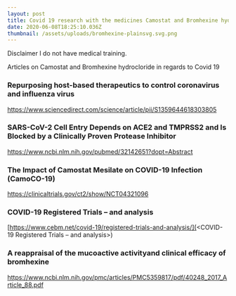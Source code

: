 ```yaml
---
layout: post
title: Covid 19 research with the medicines Camostat and Bromhexine hydrochloride
date: 2020-06-08T18:25:10.036Z
thumbnail: /assets/uploads/bromhexine-plainsvg.svg.png
---
```

Disclaimer I do not have medical training.

Articles on Camostat and Bromhexine hydrocloride in regards to Covid 19

### Repurposing host-based therapeutics to control coronavirus and influenza virus

<https://www.sciencedirect.com/science/article/pii/S1359644618303805>

### SARS-CoV-2 Cell Entry Depends on ACE2 and TMPRSS2 and Is Blocked by a Clinically Proven Protease Inhibitor

<https://www.ncbi.nlm.nih.gov/pubmed/32142651?dopt=Abstract>

### The Impact of Camostat Mesilate on COVID-19 Infection (CamoCO-19)

<https://clinicaltrials.gov/ct2/show/NCT04321096>

### COVID-19 Registered Trials – and analysis

[https://www.cebm.net/covid-19/registered-trials-and-analysis/](<COVID-19 Registered Trials – and analysis>)

### A reappraisal of the mucoactive activityand clinical efficacy of bromhexine

<https://www.ncbi.nlm.nih.gov/pmc/articles/PMC5359817/pdf/40248_2017_Article_88.pdf>